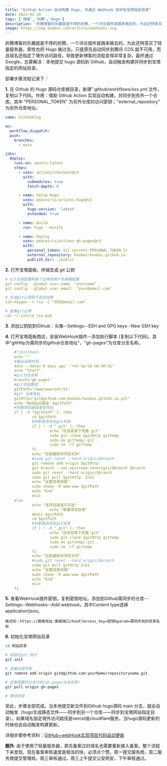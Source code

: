 ```yaml
---
title: "Github Action 自动构建 Hugo, 并通过 Webhook 同步到宝塔指定目录"
date: 2023-02-20
tags: ['博客','折腾','Hugo']
description: '折腾博客的乐趣就是不停的折腾，一个评论插件就搞来搞去的，为此还特意买了轻量服务器，索性也把 Hugo 搬过去。只是原先自动同步到腾讯 COS 就不可用，而且域名还指定了境外访问路径，导致更新博客的流程变得非常复杂。最终通过 Google，总算解决：本地提交 hugo 源码到 Github，自动触发构建并同步到宝塔指定的网站目录。'
image: https://img.koobai.com/article/webhooks.svg
---
```


折腾博客的乐趣就是不停的折腾，一个评论插件就搞来搞去的，为此还特意买了轻量服务器，索性也把 Hugo 搬过去。只是原先自动同步到腾讯 COS 就不可用，而且域名还指定了境外访问路径，导致更新博客的流程变得非常复杂。最终通过 Google，总算解决：本地提交 hugo 源码到 Github，自动触发构建并同步到宝塔指定的网站目录。

部署步骤流程记录下：

**1.** 在 Github 的 Hugo 源码仓库根目录，新建".github/workflows/xxx.yml 文件，复制以下代码。作用：借助 Github Action 实现自动构建，并同步到另外一个仓库。其中 "PERSONAL_TOKEN" 为另外仓库的访问密钥；"external_repository" 为另外仓库地址。

```yml
name: Githubblog

on:
  workflow_dispatch:
  push:
    branches:
      - main

jobs:
  deploy:
    runs-on: ubuntu-latest
    steps:
      - uses: actions/checkout@v3
        with:
          submodules: true
          fetch-depth: 0

      - name: Setup Hugo
        uses: peaceiris/actions-hugo@v2
        with:
          hugo-version: 'latest'
          extended: true

      - name: Build
        run: hugo --minify

      - name: Deploy
        uses: peaceiris/actions-gh-pages@v3
        with:
          personal_token: ${{ secrets.PERSONAL_TOKEN }}
          external_repository: koobai/koobai.github.io
          publish_dir: ./public
```

**2.** 打开宝塔面板，终端生成 git 公钥

```yml
# Git全局配置和单个仓库的用户名邮箱配置
git config --global user.name  "username"
git config --global user.email  "your@email.com"

# 生成git公钥用于自动拉取
ssh-keygen -t rsa -C "你的@email.com"

# 查看git公钥
cat ~/.ssh/id_rsa.pub
```
**3.** 添加公钥到到Github：头像--Settings--SSH and GPG keys--New SSH key

**4.** 打开宝塔面板商店，安装WebHook插件--添加执行脚本 (复制以下代码)。其中"gitHttp为需同步的github仓库地址"，"gh-pages"为仓库分支名称。

```yml
    #!/bin/bash
    echo ""
    #输出当前时间
    date --date='0 days ago' "+%Y-%m-%d %H:%M:%S"
    echo "Start"
    #git分支名称
    branch="gh-pages"
    #git项目路径
    gitPath="/www/wwwroot/$1"
    #git 仓库地址
    gitHttp="git@github.com:koobai/koobai.github.io.git"
    echo "Web站点路径：$gitPath"
    #判断项目路径是否存在
    if [ -d "$gitPath" ]; then
            cd $gitPath
            #判断是否存在git目录
            if [ ! -d ".git" ]; then
                    echo "在该目录下克隆 git"
                    sudo git clone $gitHttp gittemp 
                    sudo mv gittemp/.git .
                    sudo rm -rf gittemp
            fi
            echo "拉取最新的项目文件"
            #sudo git reset --hard origin/$branch
            git remote add origin $gitHttp
            git branch --set-upstream-to=origin/$branch $branch
            sudo git reset --hard origin/$branch
            sudo git pull $gitHttp  2>&1  
            echo "设置目录权限"
            sudo chown -R www:www $gitPath
            echo "End"
            exit
    else
            echo "该项目路径不存在"
                    echo "新建项目目录"
            mkdir $gitPath
            cd $gitPath
            #判断是否存在git目录
            if [ ! -d ".git" ]; then
                    echo "在该目录下克隆 git"
                    sudo git clone $gitHttp gittemp
                    sudo mv gittemp/.git .
                    sudo rm -rf gittemp
            fi
            echo "拉取最新的项目文件"
            #sudo git reset --hard origin/$branch
            sudo git pull gitHttp 2>&1
            echo "设置目录权限"
            sudo chown -R www:www $gitPath
            echo "End"
            exit
    fi
```
**5.** 查看WebHook插件密钥，复制密钥地址。添加到Github需同步的仓库--Settings--Webhooks--Add webhook。其中Content type选择application/json。

```
格式如：https://面板地址:面板端口/hook?access_key=密钥&param=需同步到的目录名称
```
**6.** 初始化宝塔网站目录
```sh
cd 网站目录

# 初始化git 执行
git init

# 连接远程仓库
git remote add origin git@github.com:yourName/repositoryname.git

# 拉取想要的分支代码(gh-pages分支名称)
git pull origin gh-pages

# 等待完成
```

至此，步骤全部完成。当本地提交新文件到Github hugo源码 main 分支，就会自动触发（hugo生成静态文件——同步到另一个仓库——同步到宝塔网站指定目录）。如果域名指定境外访问路径是vercel或cloudflare服务，当hugo源码更新的时候也会自动触发构建更新。

详细步骤参考资料：<a href="https://juejin.cn/post/6974203582602018829" target="_blank">GitHub+webHook实现项目代码自动更新 </a>

**题外**: 由于使用了轻量服务器，原先备案过的域名也需要重新接入备案。整个流程下来发现，现在备案审核速度是相当的快，必须点个赞。周一提交服务商，周二服务商提交管理局，周三审核通过。周三上午提交公安网安，下午审核通过。